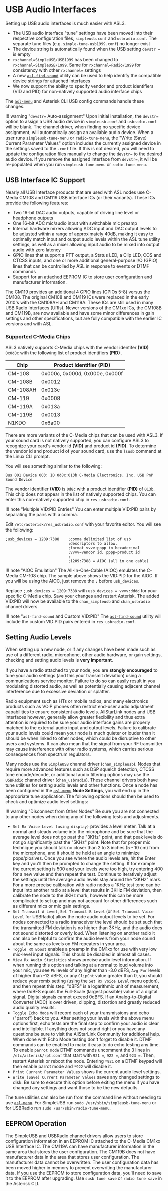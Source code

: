 # USB Audio Interfaces
Setting up USB audio interfaces is much easier with ASL3.

 * The USB audio interface "tune" settings have been moved into their respective configuration files, `simpleusb.conf` and `usbradio.conf`. The separate tune files (e.g. `simple-tune-usb1999.conf`) no longer exist
 * The device string is automatically found when the USB setting `devstr =` is empty
 * `rxchannel=SimpleUSB/USB1999` has been changed to `rxchannel=SimpleUSB/1999`. Same for `rxchannel=Radio/1999` for consistency with other `rxchannel=` settings
 * A new [`asl-find-sound`](../mans/asl-find-sound.md) utility can be used to help identify the compatible device strings for attached interfaces
 * We now support the ability to specify vendor and product identifiers (VID and PID) for non-natively supported audio interface chips

The [`asl-menu`](../user-guide/index.md) and Asterisk CLI USB config commands handle these changes.

!!! warning "`devstr=` Auto-assignment"
    Upon initial installation, the `devstr=` option to assign a USB audio device in `simpleusb.conf` and `usbradio.conf` will be blank. The channel driver, when finding no specific device assignment, will automatically assign an available audio device. When a user runs `simpleusb-tune-menu` or `radio-tune-menu`, the "Write (Save) Current Parameter Values" option includes the currently assigned device in the settings saved to the `.conf` file. If this is not desired, you will need to update the configuration files manually to change the `devstr=` to the desired audio device. If you remove the assigned interface from `devstr=`, it will be re-populated when you run `simpleusb-tune-menu` or `radio-tune-menu`.


## USB Interface IC Support
Nearly all USB Interface products that are used with ASL nodes use C-Media CM108 and CM119 USB interface ICs (or their variants). These ICs provide the following features:

 * Two 16-bit DAC audio outputs, capable of driving line level or headphone outputs
 * One 16-bit ADC mic/audio input with switchable mic preamp
 * Internal hardware mixers allowing ADC input and DAC output levels to be adjusted within a range of approximately 40dB, making it easy to optimally match input and output audio levels within the ASL tune utility settings, as well as a mixer allowing input audio to be mixed into output audio with zero latency
 * GPIO lines that support a PTT output, a Status LED, a Clip LED, COS and CTCSS inputs, and one or more additional general-purpose I/O (GPIO) lines that can be controlled by ASL in response to events or DTMF commands
 * Support for an attached EEPROM IC to store user configuration and manufacturer information.

The CM119 provides an additional 4 GPIO lines (GPIOs 5-8) versus the CM108. The original CM108 and CM119 ICs were replaced in the early 2010's with the CM108AH and CM119A. These ICs are still used in many USB Radio Interfaces (URIs). Newer versions of the CM1xx ICs, the CM108B and CM119B, are now available and have some minor differences in gain settings and other specifications, but are fully compatible with the earlier IC versions and with ASL.

### Supported C-Media Chips
ASL3 natively supports C-Media chips with the vendor identifer **(VID)** `0x0d8c` with the following list of product identifiers **(PID)** .

| Chip     | Product Identifier (PID)|
|----------|-------------------------|
| CM-108   | 0x000c, 0x000d, 0x000e, 0x000f |
| CM-108B  | 0x0012 |
| CM-108AH | 0x013c |
| CM-119   | 0x0008 |
| CM-119A  | 0x013a |
| CM-119B  | 0x0013 |
| N1KDO    | 0x6a00 |

There are more variants of the C-Media chips that can be used with ASL3. If your sound card is not natively supported, you can configure ASL3 to recognize your card's vendor id **(VID)** and product id **(PID)**. To determine the vendor id and product id of your sound card, use the `lsusb` command at the Linux CLI prompt.

You will see something similar to the following:

```
Bus 001 Device 003: ID 0d8c:013b C-Media Electronics, Inc. USB PnP Sound Device
```

The vendor identifier **(VID)** is `0d8c` with a product identifier **(PID)** of `013b`.  This chip does not appear in the list of natively supported chips. You can enter this non-natively supported chip in `res_usbradio.conf`.  

!!! note "Multiple VID:PID Entries"
    You can enter multiple VID:PID pairs by separating the pairs with a comma.

Edit `/etc/asterisk/res_usbradio.conf` with your favorite editor. You will see the following:

```
;usb_devices = 1209:7388    ;comma delimited list of usb
                            ;descriptors to allow.
                            ;format vvvv:pppp in hexadecimal
                            ;vvvv=vendor id, pppp=product id
                            ;
                            ;1209:7388 = AIOC (all in one cable)
```

!!! note "AIOC Emulation"
    The All-In-One-Cable (AIOC) emulates the C-Media CM-108 chip. The sample above shows the VID:PID for the AIOC. If you will be using the AIOC, just remove the `;` before `usb_devices`.

Replace `;usb_devices = 1209:7388` with `usb_devices = vvvv:dddd` for your specific C-Media chip. Save your changes and restart Asterisk. The added VID:PID will now be available to the `chan_simpleusb` and `chan_usbradio` channel drivers.

!!! note "`asl-find-sound` and Custom VID:PID"
    The [`asl-find-sound`](../mans/asl-find-sound.md) utility will include the custom VID:PID pairs entered in `res_usbradio.conf`.

## Setting Audio Levels
When setting up a new node, or if any changes have been made such as use of a different radio, microphone, other audio hardware, or gain settings, checking and setting audio levels is **very important**. 

If you have a radio attached to your node, you are **stongly encouraged** to tune your audio settings (and this your transmit deviation) using a communications service monitor. Failure to do so can easily result in you modulating distorted audio, as well as potentially causing adjacent channel interference due to excessive deviation or splatter. 

Radio equipment such as HTs or mobile radios, and many electronics products such as VOIP phones often restrict end-user audio adjustment capabilities to ensure consistent audio levels. AllStarLink nodes and USB interfaces however, generally allow greater flexibility and thus extra attention is required to be sure your audio interface gains are properly matched to the external audio input and output levels. Failure to calibrate your audio levels could mean your node is much quieter or louder than it should be when linked to other nodes, which could be disruptive to other users and systems. It can also mean that the signal from your RF transmitter may cause interference with other radio systems, which carries serious consequences from spectrum regulators.

Many nodes use the `SimpleUSB` channel driver (`chan_simpleusb`). Nodes that require more advanced features such as DSP squelch detection, CTCSS tone encode/decode, or additional audio filtering options may use the `USBRadio` channel driver (`chan_usbradio`). These channel drivers both have tune utilities for setting audio levels and other functions. Once a node has been configured in the [`asl-menu`](../user-guide/index.md) **Node Settings**, you will end up in the appropriate tune application. The following options should then be used to check and optimize audio level settings:

!!! warning "Disconnect from Other Nodes" 
    Be sure you are not connected to any other nodes when doing any of the following tests and adjustments.

* `Set Rx Voice Level (using display)` provides a level meter. Talk at a normal and steady volume into the microphone and be sure that the average level does not go past the "3KHz" point, and that peak levels do not go significantly past the "5KHz" point. Note that for proper mic technique you should talk no closer than 2 to 3 inches (5 - 10 cm) from the microphone, and it should be held at an angle to minimize pops/plosives. Once you see where the audio levels are, hit the Enter key and you'll then be prompted to change the setting. If for example the current setting is 500 and your levels were too high, try entering 400 for a new value and then repeat the test. Continue to iteratively adjust the settings until the average audio levels stay around the "3KHz" mark. For a more precise calibration with radio nodes a 1KHz test tone can be input into another radio at a level that results in 3KHz FM deviation, then calibrate the node to the 3KHz mark, however this can be more complicated to set up and may not account for other differences such as different mics or mic gain settings.
* `Set Transmit A Level`, `Set Transmit B Level` (or `Set Transmit Voice Level` for USBRadio) allow the node audio output levels to be set. For nodes connected to a radio transceiver the level should be set such that the transmitted FM deviation is no higher than 3KHz, and the audio does not sound distorted or overly loud. When listening on another radio it can also be helpful to confirm the audio levels from your node sound about the same as levels on FM repeaters in your area.
* `Toggle RX Boost` enables a preamp in the CM1xx for use with very low mic-level input signals. This should be disabled in almost all cases.
* `View Rx Audio Statistics` shows precise audio level information. If when running this option and talking at a normal to loud volume into your mic, you see `Pk` levels of any higher than -3.0 dBFS, `Avg Pwr` levels of higher than -12 dBFS, or any `ClipCnt` value greater than 0, you should reduce your rxmix setting (using the `Set Rx Voice Level` menu option), and then repeat this step. "dBFS" is a logarithmic unit of measurement, where 0dBFS equals the Full-Scale (largest possible) value of a digital signal. Digital signals cannot exceed 0dBFS. If an Analog-to-Digital Converter (ADC) is over driven, clipping, distortion and greatly reduced audio quality results.
* `Toggle Echo Mode` will record each of your transmissions and echo ("parrot") back to you. After setting your levels with the above menu options first, echo tests are the final step to confirm your audio is clear and intelligible. If anything does not sound right or you have any questions be sure to visit the AllStarLink Community for additional help. When done with Echo Mode testing don't forget to disable it. DTMF commands can be enabled to make it easy to do echo testing any time. To enable `parrot mode` DTMF commands uncomment the 3 lines in `/etc/asterisk/rpt.conf` that start with `921 =`, `922 =`, and `923 =`. Then, restart Asterisk or reboot the node. Entering `*921` on a DTMF keypad will then enable parrot mode and `*922` will disable it.
* `Print Current Parameter Values` shows the current audio level settings.
* `Write (Save) Current Parameter Values` saves any changed settings to disk. Be sure to execute this option before exiting the menu if you have changed any settings and want those to be the new defaults.
 
The tune utilities can also be run from the command line without needing to use [`asl-menu`](../user-guide/index.md). For SimpleUSB run `sudo /usr/sbin/simpleusb-tune-menu` or for USBRadio run `sudo /usr/sbin/radio-tune-menu`.

## EEPROM Operation
The SimpleUSB and USBRadio channel drivers allow users to store configuration information in an EEPROM IC attached to the C-Media CM1xx USB Interface IC. The CM119A can have manufacturer information in the same area that stores the user configuration. The CM119B does not have manufacturer data in the area that stores user configuration. The manufacturer data cannot be overwritten. The user configuration data has been moved higher in memory to prevent overwriting the manufacturer data. If you use the EEPROM to store configuration data, you'll need to save it to the EEPROM after upgrading. Use `susb tune save` or `radio tune save` in the Asterisk CLI.
